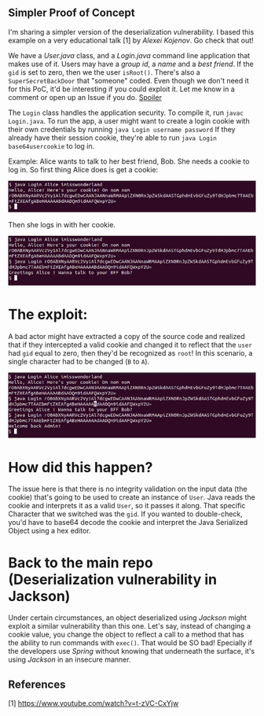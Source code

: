## Simpler Proof of Concept 
I'm sharing a simpler version of the deserialization vulnerability. I based this example on a very educational talk [1] by _Alexei Kojenov_. Go check that out!

We have a _User.java_ class, and a _Login.java_ command line application that makes use of it. Users may have a _group id_, a _name_ and a _best friend_.
If the `gid` is set to zero, then we the user `isRoot()`. There's also a `SuperSecretBackDoor` that "someone" coded. Even though we don't need it for this PoC, it'd be interesting if you could exploit it. Let me know in a comment or open up an Issue if you do. [Spoiler](Spoiler.md)

The `Login` class handles the application security. To compile it, run `javac Login.java`.
To run the app, a user might want to create a login cookie with their own credentials by running `java Login username password`
If they already have their session cookie, they're able to run `java Login base64usercookie` to log in.

Example:
Alice wants to talk to her best friend, Bob. She needs a cookie to log in. So first thing Alice does is get a cookie:

<img src="images/alice_cookie.jpeg" width="750">

Then she logs in with her cookie.

<img src="images/alice_login.jpeg" width="750">

# The exploit:
A bad actor might have extracted a copy of the source code and realized that if they intercepted a valid cookie and changed it to reflect that the `user` had `gid` equal to zero, then they'd be recognized as `root`!
In this scenario, a single character had to be changed (`B` to `A`).

<img src="images/alice_root.jpeg" width="750">

# How did this happen?
The issue here is that there is no integrity validation on the input data (the cookie) that's going to be used to create an instance of `User`. Java reads the cookie and interprets it as a valid `User`, so it passes it along. That specific Character that we switched was the `gid`. If you wanted to double-check, you'd have to base64 decode the cookie and interpret the Java Serialized Object using a hex editor.

# Back to the main repo (Deserialization vulnerability in Jackson)
Under certain circumstances, an object deserialized using _Jackson_ might exploit a similar vulnerability than this one. Let's say, instead of changing a cookie value, you change the object to reflect a call to a method that has the ability to run commands with `exec()`. That would be SO bad! Epecially if the developers use _Spring_ without knowing that underneath the surface, it's using _Jackson_ in an insecure manner.

## References
[1] https://www.youtube.com/watch?v=t-zVC-CxYjw
